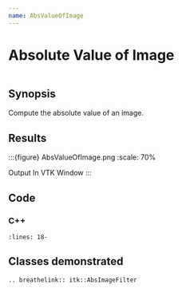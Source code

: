 ```yaml
---
name: AbsValueOfImage
---
```


# Absolute Value of Image

```{index} single: AbsImageFilter single: absolute
```

## Synopsis

Compute the absolute value of an image.

## Results

:::{figure} AbsValueOfImage.png
:scale: 70%

Output In VTK Window
:::

## Code

### C++

```{literalinclude} Code.cxx
:lines: 18-
```

## Classes demonstrated

```{eval-rst}
.. breathelink:: itk::AbsImageFilter
```
